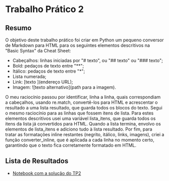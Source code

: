 # Trabalho Prático 2

## Resumo
O objetivo deste trabalho prático foi criar em Python um pequeno conversor de Markdown para HTML para os seguintes elementos descritivos na "Basic Syntax" da Cheat Sheet:

* Cabeçalhos: linhas iniciadas por "# texto", ou "## texto" ou "### texto";
* Bold: pedaços de texto entre "**";
* Itálico: pedaços de texto entre "*";
* Lista numerada;
* Link: [texto ](endereço URL);
* Imagem: ![texto alternativo](path para a imagem).

O meu raciocínio passou por identificar, linha a linha, quais correspondiam a cabeçalhos, usando re.match, convertê-los para HTML e acrescentar o resultado a uma lista resultado, que guarda todos os blocos do texto. 
Segui o mesmo raciocínio para as linhas que fossem itens de lista. Para estes elementos descritivos usei uma variável lista_itens, que guarda todos os itens da lista já convertidos para HTML. Quando a lista termina, envolvo os elementos de lista_itens e adiciono tudo à lista resultado.
Por fim, para tratar as formatações inline restantes (negrito, itálico, links, imagens), criei a função converter_inline, que é aplicada a cada linha no momento certo, garantindo que o texto fica corretamente formatado em HTML.


## Lista de Resultados
- [Notebook com a solução do TP2](tp2.ipynb)
